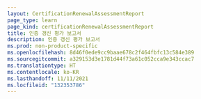 ```yaml
---
layout: CertificationRenewalAssessmentReport
page_type: learn
page_kind: certificationRenewalAssessmentReport
title: 인증 갱신 평가 보고서
description: 인증 갱신 평가 보고서
ms.prod: non-product-specific
ms.openlocfilehash: 8d46f0ede9cc9baae678c2f464fbfc13c584e389
ms.sourcegitcommit: a329153d3e1781d44f73a61c052cca9e343ccac7
ms.translationtype: HT
ms.contentlocale: ko-KR
ms.lasthandoff: 11/11/2021
ms.locfileid: "132353786"
---
```

